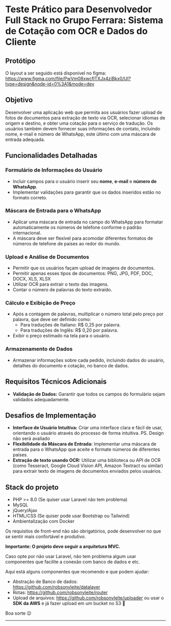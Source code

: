 # Teste Prático para Desenvolvedor Full Stack no Grupo Ferrara: Sistema de Cotação com OCR e Dados do Cliente

## Protótipo
O layout a ser seguido está disponível no figma: https://www.figma.com/file/PwVm08xwcflTXJx4ziBkx0/UI?type=design&node-id=0%3A1&mode=dev

## Objetivo
Desenvolver uma aplicação web que permita aos usuários fazer upload de fotos de documentos para extração de texto via OCR, selecionar idiomas de origem e destino, e obter uma cotação para o serviço de tradução. Os usuários também devem fornecer suas informações de contato, incluindo nome, e-mail e número de WhatsApp, este último com uma máscara de entrada adequada.

## Funcionalidades Detalhadas

### Formulário de Informações do Usuário
- Incluir campos para o usuário inserir seu **nome**, **e-mail** e **número de WhatsApp**.
- Implementar validações para garantir que os dados inseridos estão no formato correto.

### Máscara de Entrada para o WhatsApp
- Aplicar uma máscara de entrada no campo do WhatsApp para formatar automaticamente os números de telefone conforme o padrão internacional.
- A máscara deve ser flexível para acomodar diferentes formatos de números de telefone de países ao redor do mundo.

### Upload e Análise de Documentos
- Permitir que os usuários façam upload de imagens de documentos.
- Permitir apenas esses tipos de documentos: PNG, JPG, PDF, DOC, DOCX, XLS, XLSX
- Utilizar OCR para extrair o texto das imagens.
- Contar o número de palavras do texto extraído.

### Cálculo e Exibição de Preço
- Após a contagem de palavras, multiplicar o número total pelo preço por palavra, que deve ser definido como:
  - Para traduções de Italiano: R$ 0,25 por palavra.
  - Para traduções de Inglês: R$ 0,20 por palavra.
- Exibir o preço estimado na tela para o usuário.

### Armazenamento de Dados
- Armazenar informações sobre cada pedido, incluindo dados do usuário, detalhes do documento e cotação, no banco de dados.

## Requisitos Técnicos Adicionais

- **Validação de Dados:** Garantir que todos os campos do formulário sejam validados adequadamente.

## Desafios de Implementação

- **Interface de Usuário Intuitiva:** Criar uma interface clara e fácil de usar, orientando o usuário através do processo de forma intuitiva. PS. Design não será avaliado
- **Flexibilidade da Máscara de Entrada:** Implementar uma máscara de entrada para o WhatsApp que aceite e formate números de diferentes países.
- **Extração de texto usando OCR:** Utilizar uma biblioteca ou API de OCR (como Tesseract, Google Cloud Vision API, Amazon Textract ou similar) para extrair texto de imagens de documentos enviados pelos usuários.


## Stack do projeto

- PHP >= 8.0 (Se quiser usar Laravel não tem problema)
- MySQL
- jQuery/Ajax
- HTML/CSS (Se quiser pode usar Bootstrap ou Tailwind)
- Ambientalização com Docker
  
Os requisitos de front-end não são obrigatórios, pode desenvolver no que se sentir mais confortável e produtivo.

**Importante: O projeto deve seguir a arquitetura MVC.**

Caso opte por não usar Laravel, não tem problema algum usar componentes que facilite a conexão com banco de dados e etc.

Aqui está alguns componentes que recomendo e que podem ajudar:

- Abstração de Banco de dados: https://github.com/robsonvleite/datalayer
- Rotas: https://github.com/robsonvleite/router
- Upload de arquivos: https://github.com/robsonvleite/uploader ou usar o **SDK da AWS** e já fazer upload em um bucket no S3 🙂

Boa sorte 😉

---
